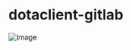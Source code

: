 # dotaclient-gitlab

![image](https://user-images.githubusercontent.com/70583259/188337133-baa90a19-93bd-4688-9f4e-9f3e7693a2f5.png)
